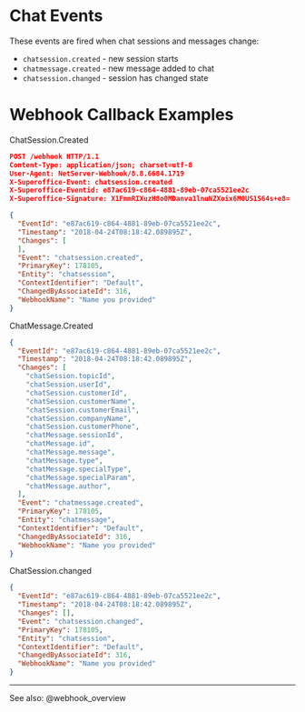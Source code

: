 # Chat Events

These events are fired when chat sessions and messages change:

* `chatsession.created` - new session starts
* `chatmessage.created` - new message added to chat
* `chatsession.changed` - session has changed state

# Webhook Callback Examples

ChatSession.Created

```json
POST /webhook HTTP/1.1
Content-Type: application/json; charset=utf-8
User-Agent: NetServer-Webhook/8.8.6684.1719
X-Superoffice-Event: chatsession.created
X-Superoffice-Eventid: e87ac619-c864-4881-89eb-07ca5521ee2c
X-Superoffice-Signature: X1FmmRIXuzH8o0MDanva1lnuNZXoix6M0US1S64s+e8=

{
  "EventId": "e87ac619-c864-4881-89eb-07ca5521ee2c",
  "Timestamp": "2018-04-24T08:18:42.089895Z",
  "Changes": [
  ],
  "Event": "chatsession.created",
  "PrimaryKey": 178105,
  "Entity": "chatsession",
  "ContextIdentifier": "Default",
  "ChangedByAssociateId": 316,
  "WebhookName": "Name you provided"
}
```

ChatMessage.Created

```json
{
  "EventId": "e87ac619-c864-4881-89eb-07ca5521ee2c",
  "Timestamp": "2018-04-24T08:18:42.089895Z",
  "Changes": [
    "chatSession.topicId",
    "chatSession.userId",
    "chatSession.customerId",
    "chatSession.customerName",
    "chatSession.customerEmail",
    "chatSession.companyName",
    "chatSession.customerPhone",
    "chatMessage.sessionId",
    "chatMessage.id",
    "chatMessage.message",
    "chatMessage.type",
    "chatMessage.specialType",
    "chatMessage.specialParam",
    "chatMessage.author",
  ],
  "Event": "chatmessage.created",
  "PrimaryKey": 178105,
  "Entity": "chatmessage",
  "ContextIdentifier": "Default",
  "ChangedByAssociateId": 316,
  "WebhookName": "Name you provided"
}
```

ChatSession.changed

```json
{
  "EventId": "e87ac619-c864-4881-89eb-07ca5521ee2c",
  "Timestamp": "2018-04-24T08:18:42.089895Z",
  "Changes": [],
  "Event": "chatsession.changed",
  "PrimaryKey": 178105,
  "Entity": "chatsession",
  "ContextIdentifier": "Default",
  "ChangedByAssociateId": 316,
  "WebhookName": "Name you provided"
}
```

-----------------
See also: @webhook_overview
